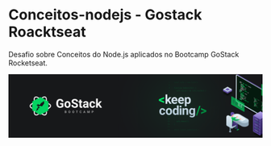 # Conceitos-nodejs - Gostack Roacktseat 
Desafio sobre Conceitos do Node.js aplicados no Bootcamp GoStack Rocketseat. 



 ![Alt text](https://github.com/orafasb/conceitos-nodejs/blob/master/Gostack.png "GOSTACK.PNG")
